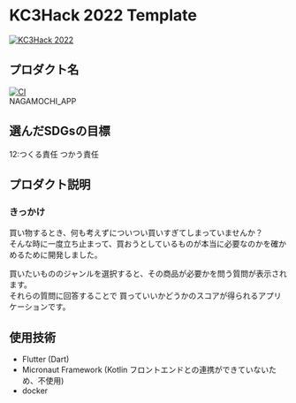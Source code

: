 # KC3Hack 2022 Template

[![KC3Hack 2022](https://kc3.me/hack/wp-content/uploads/2022/01/kc3hack2022ogp@2x.png)](https://kc3.me/hack)

## プロダクト名
[![CI](https://github.com/kc3hack/2022_d/actions/workflows/github-ci.yml/badge.svg)](https://github.com/kc3hack/2022_d/actions/workflows/github-ci.yml) \
NAGAMOCHI_APP

## 選んだSDGsの目標
12:つくる責任 つかう責任

## プロダクト説明
### きっかけ
買い物するとき、何も考えずについつい買いすぎてしまっていませんか？  
そんな時に一度立ち止まって、買おうとしているものが本当に必要なのかを確かめるために開発しました。  

買いたいもののジャンルを選択すると、その商品が必要かを問う質問が表示されます。   
それらの質問に回答することで 買っていいかどうかのスコアが得られるアプリケーションです。  

## 使用技術
- Flutter (Dart)
- Micronaut Framework (Kotlin フロントエンドとの連携ができていないため、不使用)
- docker

